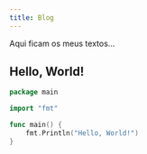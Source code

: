```yaml
---
title: Blog
---
```


Aqui ficam os meus textos...

## Hello, World!

```go {filename="main.go"}
package main

import "fmt"

func main() {
    fmt.Println("Hello, World!")
}
```
